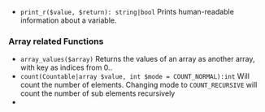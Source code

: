 - `print_r($value, $return): string|bool`
		Prints human-readable information about a variable.
		
		
		
### Array related Functions
- `array_values($array)` Returns the values of an array as another array, with key as indices from 0..
- `count(Countable|array $value, int $mode = COUNT_NORMAL):int` Will count the number of elements. Changing mode to `COUNT_RECURSIVE` will count the number of sub elements recursively
- 